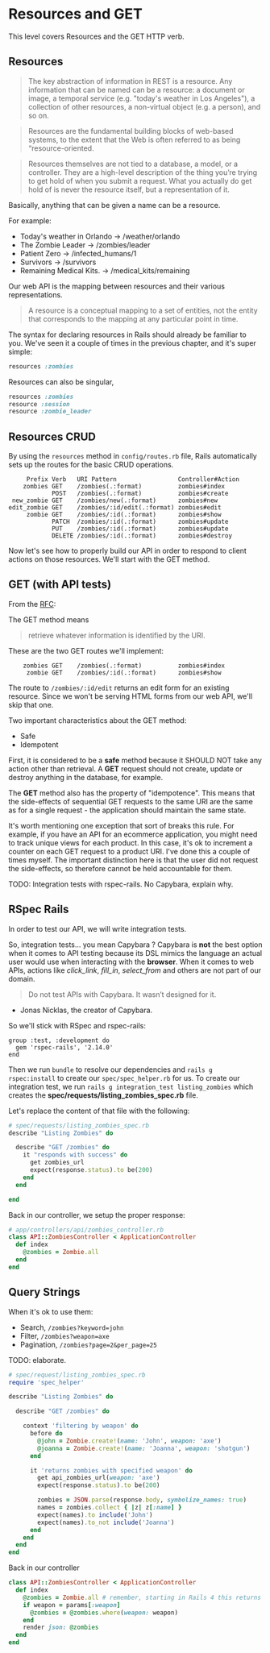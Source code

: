 # Resources and GET

This level covers Resources and the GET HTTP verb.

## Resources

> The key abstraction of information in REST is a resource. Any information that can be named can be a resource: a document or image, a temporal service (e.g. "today's weather in Los Angeles"), a collection of other resources, a non-virtual object (e.g. a person), and so on. 

> Resources are the fundamental building blocks of web-based systems, to the extent that the Web is often referred to as being “resource-oriented.

> Resources themselves are not tied to a database, a model, or a controller. They are a high-level description of the thing you’re trying to get hold of when you submit a request. What you actually do get hold of is never the resource itself, but a representation of it.

Basically, anything that can be given a name can be a resource.

For example:

  * Today's weather in Orlando -> /weather/orlando
  * The Zombie Leader -> /zombies/leader
  * Patient Zero -> /infected_humans/1
  * Survivors -> /survivors
  * Remaining Medical Kits. -> /medical_kits/remaining

Our web API is the mapping between resources and their various representations.

> A resource is a conceptual mapping to a set of entities, not the entity that corresponds to the mapping at any particular point in time.

The syntax for declaring resources in Rails should already be familiar to you. We've seen it a couple of times in the previous chapter, and it's super simple:

```ruby
resources :zombies
```

Resources can also be singular,

```ruby
resources :zombies
resource :session
resource :zombie_leader
```

## Resources CRUD

By using the `resources` method in `config/routes.rb` file, Rails automatically sets up the routes for the basic CRUD operations.

```
     Prefix Verb   URI Pattern                 Controller#Action
    zombies GET    /zombies(.:format)          zombies#index
            POST   /zombies(.:format)          zombies#create
 new_zombie GET    /zombies/new(.:format)      zombies#new
edit_zombie GET    /zombies/:id/edit(.:format) zombies#edit
     zombie GET    /zombies/:id(.:format)      zombies#show
            PATCH  /zombies/:id(.:format)      zombies#update
            PUT    /zombies/:id(.:format)      zombies#update
            DELETE /zombies/:id(.:format)      zombies#destroy
```

Now let's see how to properly build our API in order to respond to client actions on those resources. We'll start with the GET method.


## GET (with API tests)

From the [RFC](http://tools.ietf.org/search/rfc2616#section-9.3):

The GET method means

> retrieve whatever information is identified by the URI. 

These are the two GET routes we'll implement:
 
```
    zombies GET    /zombies(.:format)          zombies#index
     zombie GET    /zombies/:id(.:format)      zombies#show
```

The route to `/zombies/:id/edit` returns an edit form for an existing resource. Since we won't be serving HTML forms from our web API, we'll skip that one.

Two important characteristics about the GET method:

* Safe
* Idempotent

First, it is considered to be a **safe** method because it SHOULD NOT take any action other than retrieval. A **GET** request should not create, update or destroy anything in the database, for example.

The **GET** method also has the property of "idempotence". This means that the side-effects of sequential GET requests to the same URI are the same as for a single request - the application should maintain the same state.

It's worth mentioning one exception that sort of breaks this rule. For example, if you have an API for an ecommerce application, you might need to track unique views for each product. In this case, it's ok to increment a counter on each GET request to a product URI. I've done this a couple of times myself. The important distinction here is that the user did not request the side-effects, so therefore cannot be held accountable for them.

TODO: Integration tests with rspec-rails. No Capybara, explain why.

## RSpec Rails

In order to test our API, we will write integration tests.

So, integration tests... you mean Capybara ? Capybara is **not** the best option when it comes to API testing because its DSL mimics the language an actual user would use when interacting with the **browser**. When it comes to web APIs, actions like *click_link*, *fill_in*, *select_from* and others are not part of our domain.

> Do not test APIs with Capybara. It wasn’t designed for it. 
- Jonas Nicklas, the creator of Capybara.

So we'll stick with RSpec and rspec-rails:

```
group :test, :development do
  gem 'rspec-rails', '2.14.0'
end
```

Then we run `bundle` to resolve our dependencies and `rails g rspec:install` to create our `spec/spec_helper.rb` for us. To create our integration test, we run `rails g integration_test listing_zombies` which creates the **spec/requests/listing_zombies_spec.rb** file.

Let's replace the content of that file with the following:

```ruby
# spec/requests/listing_zombies_spec.rb
describe "Listing Zombies" do

  describe "GET /zombies" do
    it "responds with success" do
      get zombies_url
      expect(response.status).to be(200)
    end
  end

end
```

Back in our controller, we setup the proper response:

```ruby
# app/controllers/api/zombies_controller.rb
class API::ZombiesController < ApplicationController
  def index
    @zombies = Zombie.all
  end
end
```

## Query Strings

When it's ok to use them:

* Search, `/zombies?keyword=john`
* Filter, `/zombies?weapon=axe`
* Pagination, `/zombies?page=2&per_page=25`

TODO: elaborate.

```ruby
# spec/request/listing_zombies_spec.rb
require 'spec_helper'

describe "Listing Zombies" do

  describe "GET /zombies" do

    context 'filtering by weapon' do
      before do
        @john = Zombie.create!(name: 'John', weapon: 'axe')
        @joanna = Zombie.create!(name: 'Joanna', weapon: 'shotgun')
      end

      it 'returns zombies with specified weapon' do
        get api_zombies_url(weapon: 'axe')
        expect(response.status).to be(200)

        zombies = JSON.parse(response.body, symbolize_names: true)
        names = zombies.collect { |z| z[:name] }
        expect(names).to include('John')
        expect(names).to_not include('Joanna')
      end
    end
  end
end
```

Back in our controller

```ruby
class API::ZombiesController < ApplicationController
  def index
    @zombies = Zombie.all # remember, starting in Rails 4 this returns a chainable scope
    if weapon = params[:weapon]
      @zombies = @zombies.where(weapon: weapon)
    end
    render json: @zombies
  end
end
```
